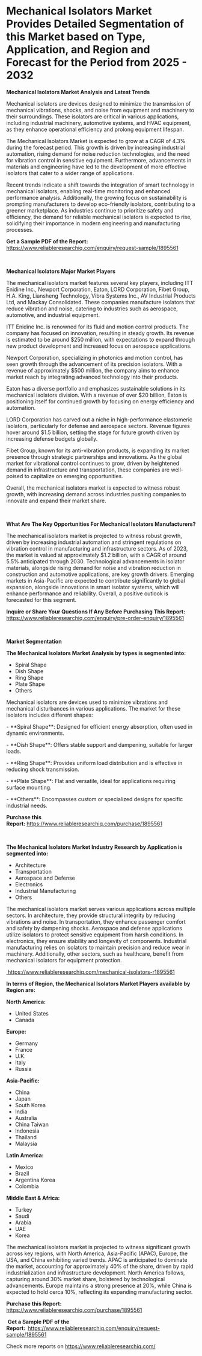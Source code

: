 <p><h1>Mechanical Isolators Market Provides Detailed Segmentation of this Market based on Type, Application, and Region and Forecast for the Period from 2025 - 2032</h1></p><p><strong>Mechanical Isolators Market Analysis and Latest Trends</strong></p>
<p><p>Mechanical isolators are devices designed to minimize the transmission of mechanical vibrations, shocks, and noise from equipment and machinery to their surroundings. These isolators are critical in various applications, including industrial machinery, automotive systems, and HVAC equipment, as they enhance operational efficiency and prolong equipment lifespan.</p><p>The Mechanical Isolators Market is expected to grow at a CAGR of 4.3% during the forecast period. This growth is driven by increasing industrial automation, rising demand for noise reduction technologies, and the need for vibration control in sensitive equipment. Furthermore, advancements in materials and engineering have led to the development of more effective isolators that cater to a wider range of applications.</p><p>Recent trends indicate a shift towards the integration of smart technology in mechanical isolators, enabling real-time monitoring and enhanced performance analysis. Additionally, the growing focus on sustainability is prompting manufacturers to develop eco-friendly isolators, contributing to a greener marketplace. As industries continue to prioritize safety and efficiency, the demand for reliable mechanical isolators is expected to rise, solidifying their importance in modern engineering and manufacturing processes.</p></p>
<p><strong>Get a Sample PDF of the Report:&nbsp;</strong> <a href="https://www.reliableresearchiq.com/enquiry/request-sample/1895561?utm_campaign=2299&utm_medium=2&utm_source=Github&utm_content=ia&utm_term=10042025&utm_id=mechanical-isolators">https://www.reliableresearchiq.com/enquiry/request-sample/1895561</a></p>
<p>&nbsp;</p>
<p><strong>Mechanical Isolators Major Market Players</strong></p>
<p><p>The mechanical isolators market features several key players, including ITT Enidine Inc., Newport Corporation, Eaton, LORD Corporation, Fibet Group, H.A. King, Liansheng Technology, Vibra Systems Inc., AV Industrial Products Ltd, and Mackay Consolidated. These companies manufacture isolators that reduce vibration and noise, catering to industries such as aerospace, automotive, and industrial equipment.</p><p>ITT Enidine Inc. is renowned for its fluid and motion control products. The company has focused on innovation, resulting in steady growth. Its revenue is estimated to be around $250 million, with expectations to expand through new product development and increased focus on aerospace applications.</p><p>Newport Corporation, specializing in photonics and motion control, has seen growth through the advancement of its precision isolators. With a revenue of approximately $500 million, the company aims to enhance market reach by integrating advanced technology into their products.</p><p>Eaton has a diverse portfolio and emphasizes sustainable solutions in its mechanical isolators division. With a revenue of over $20 billion, Eaton is positioning itself for continued growth by focusing on energy efficiency and automation.</p><p>LORD Corporation has carved out a niche in high-performance elastomeric isolators, particularly for defense and aerospace sectors. Revenue figures hover around $1.5 billion, setting the stage for future growth driven by increasing defense budgets globally.</p><p>Fibet Group, known for its anti-vibration products, is expanding its market presence through strategic partnerships and innovations. As the global market for vibrational control continues to grow, driven by heightened demand in infrastructure and transportation, these companies are well-poised to capitalize on emerging opportunities.</p><p>Overall, the mechanical isolators market is expected to witness robust growth, with increasing demand across industries pushing companies to innovate and expand their market share.</p></p>
<p>&nbsp;</p>
<p><strong>What Are The Key Opportunities For Mechanical Isolators Manufacturers?</strong></p>
<p><p>The mechanical isolators market is projected to witness robust growth, driven by increasing industrial automation and stringent regulations on vibration control in manufacturing and infrastructure sectors. As of 2023, the market is valued at approximately $1.2 billion, with a CAGR of around 5.5% anticipated through 2030. Technological advancements in isolator materials, alongside rising demand for noise and vibration reduction in construction and automotive applications, are key growth drivers. Emerging markets in Asia-Pacific are expected to contribute significantly to global expansion, alongside innovations in smart isolator systems, which will enhance performance and reliability. Overall, a positive outlook is forecasted for this segment.</p></p>
<p><strong>Inquire or Share Your Questions If Any Before Purchasing This Report:</strong> <a href="https://www.reliableresearchiq.com/enquiry/pre-order-enquiry/1895561?utm_campaign=2299&utm_medium=2&utm_source=Github&utm_content=ia&utm_term=10042025&utm_id=mechanical-isolators">https://www.reliableresearchiq.com/enquiry/pre-order-enquiry/1895561</a></p>
<p>&nbsp;</p>
<p><strong>Market Segmentation</strong></p>
<p><strong>The Mechanical Isolators Market Analysis by types is segmented into:</strong></p>
<p><ul><li>Spiral Shape</li><li>Dish Shape</li><li>Ring Shape</li><li>Plate Shape</li><li>Others</li></ul></p>
<p><p>Mechanical isolators are devices used to minimize vibrations and mechanical disturbances in various applications. The market for these isolators includes different shapes: </p><p>- **Spiral Shape**: Designed for efficient energy absorption, often used in dynamic environments.</p><p>- **Dish Shape**: Offers stable support and dampening, suitable for larger loads.</p><p>- **Ring Shape**: Provides uniform load distribution and is effective in reducing shock transmission.</p><p>- **Plate Shape**: Flat and versatile, ideal for applications requiring surface mounting.</p><p>- **Others**: Encompasses custom or specialized designs for specific industrial needs.</p></p>
<p><strong>Purchase this Report:&nbsp;</strong><a href="https://www.reliableresearchiq.com/purchase/1895561?utm_campaign=2299&utm_medium=2&utm_source=Github&utm_content=ia&utm_term=10042025&utm_id=mechanical-isolators">https://www.reliableresearchiq.com/purchase/1895561</a></p>
<p>&nbsp;</p>
<p><strong>The Mechanical Isolators Market Industry Research by Application is segmented into:</strong></p>
<p><ul><li>Architecture</li><li>Transportation</li><li>Aerospace and Defense</li><li>Electronics</li><li>Industrial Manufacturing</li><li>Others</li></ul></p>
<p><p>The mechanical isolators market serves various applications across multiple sectors. In architecture, they provide structural integrity by reducing vibrations and noise. In transportation, they enhance passenger comfort and safety by dampening shocks. Aerospace and defense applications utilize isolators to protect sensitive equipment from harsh conditions. In electronics, they ensure stability and longevity of components. Industrial manufacturing relies on isolators to maintain precision and reduce wear in machinery. Additionally, other sectors, such as healthcare, benefit from mechanical isolators for equipment protection.</p></p>
<p><a href="https://www.reliableresearchiq.com/mechanical-isolators-r1895561?utm_campaign=2299&utm_medium=2&utm_source=Github&utm_content=ia&utm_term=10042025&utm_id=mechanical-isolators">&nbsp;https://www.reliableresearchiq.com/mechanical-isolators-r1895561</a></p>
<p><strong>In terms of Region, the Mechanical Isolators Market Players available by Region are:</strong></p>
<p>
    <p> <strong> North America: </strong>
        <ul>
            <li>United States</li>
            <li>Canada</li>
        </ul>
        </p> 
    <p> <strong> Europe: </strong>
        <ul>
            <li>Germany</li>
            <li>France</li>
            <li>U.K.</li>
            <li>Italy</li>
            <li>Russia</li>
        </ul>
        </p> 
    <p> <strong> Asia-Pacific: </strong>
        <ul>
            <li>China</li>
            <li>Japan</li>
            <li>South Korea</li>
            <li>India</li>
            <li>Australia</li>
            <li>China Taiwan</li>
            <li>Indonesia</li>
            <li>Thailand</li>
            <li>Malaysia</li>
        </ul>
        </p> 
    <p> <strong> Latin America: </strong>
        <ul>
            <li>Mexico</li>
            <li>Brazil</li>
            <li>Argentina Korea</li>
            <li>Colombia</li>
        </ul>
        </p> 
    <p> <strong> Middle East & Africa: </strong>
        <ul>
            <li>Turkey</li>
            <li>Saudi</li>
            <li>Arabia</li>
            <li>UAE</li>
            <li>Korea</li>
        </ul>
    </p>
    </p>
<p><p>The mechanical isolators market is projected to witness significant growth across key regions, with North America, Asia-Pacific (APAC), Europe, the USA, and China exhibiting varied trends. APAC is anticipated to dominate the market, accounting for approximately 40% of the share, driven by rapid industrialization and infrastructure development. North America follows, capturing around 30% market share, bolstered by technological advancements. Europe maintains a strong presence at 20%, while China is expected to hold cerca 10%, reflecting its expanding manufacturing sector.</p></p>
<p><strong>Purchase this Report: </strong><a href="https://www.reliableresearchiq.com/purchase/1895561?utm_campaign=2299&utm_medium=2&utm_source=Github&utm_content=ia&utm_term=10042025&utm_id=mechanical-isolators">https://www.reliableresearchiq.com/purchase/1895561</a></p>
<p>&nbsp;<strong>Get a Sample PDF of the Report:&nbsp;&nbsp;</strong><a href="https://www.reliableresearchiq.com/enquiry/request-sample/1895561?utm_campaign=2299&utm_medium=2&utm_source=Github&utm_content=ia&utm_term=10042025&utm_id=mechanical-isolators">https://www.reliableresearchiq.com/enquiry/request-sample/1895561</a></p>
<p><strong></strong></p>
<p>Check more reports on <a href="https://www.reliableresearchiq.com/?utm_campaign=2299&utm_medium=2&utm_source=Github&utm_content=ia&utm_term=10042025&utm_id=mechanical-isolators">https://www.reliableresearchiq.com/</a></p>